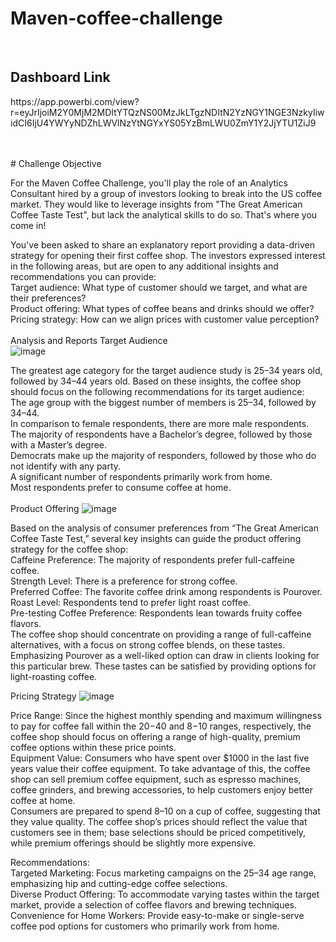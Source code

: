 # Maven-coffee-challenge
<br>
<h2>Dashboard Link</h2>
<p>https://app.powerbi.com/view?r=eyJrIjoiM2Y0MjM2MDItYTQzNS00MzJkLTgzNDItN2YzNGY1NGE3NzkyIiwidCI6IjU4YWYyNDZhLWVlNzYtNGYxYS05YzBmLWU0ZmY1Y2JjYTU1ZiJ9</p>
<br>
<br>
# Challenge Objective

For the Maven Coffee Challenge, you'll play the role of an Analytics Consultant hired by a group of investors looking to break into the US coffee market. They would like to leverage insights from "The Great American Coffee Taste Test", but lack the analytical skills to do so. That's where you come in!

You've been asked to share an explanatory report providing a data-driven strategy for opening their first coffee shop. The investors expressed interest in the following areas, but are open to any additional insights and recommendations you can provide:
<br>
Target audience: What type of customer should we target, and what are their preferences? <br>
Product offering: What types of coffee beans and drinks should we offer?<br>
Pricing strategy: How can we align prices with customer value perception? <br>
<br>
Analysis and Reports
Target Audience<br>
![image](https://github.com/user-attachments/assets/822ef113-3ac7-4c7c-8b7e-6e2ae310764a)

The greatest age category for the target audience study is 25–34 years old, followed by 34–44 years old. Based on these insights, the coffee shop should focus on the following recommendations for its target audience:
<br>
The age group with the biggest number of members is 25–34, followed by 34–44.<br>
In comparison to female respondents, there are more male respondents.<br>
The majority of respondents have a Bachelor’s degree, followed by those with a Master’s degree.<br>
Democrats make up the majority of responders, followed by those who do not identify with any party.<br>
A significant number of respondents primarily work from home.<br>
Most respondents prefer to consume coffee at home.<br>
<br>
Product Offering
![image](https://github.com/user-attachments/assets/f4ed28ce-ca85-4fc5-bbc8-b847d8d00e6a)

Based on the analysis of consumer preferences from “The Great American Coffee Taste Test,” several key insights can guide the product offering strategy for the coffee shop:
<br>
Caffeine Preference: The majority of respondents prefer full-caffeine coffee.<br>
Strength Level: There is a preference for strong coffee.<br>
Preferred Coffee: The favorite coffee drink among respondents is Pourover.<br>
Roast Level: Respondents tend to prefer light roast coffee.<br>
Pre-testing Coffee Preference: Respondents lean towards fruity coffee flavors.<br>
The coffee shop should concentrate on providing a range of full-caffeine alternatives, with a focus on strong coffee blends, on these tastes. Emphasizing Pourover as a well-liked option can draw in clients looking for this particular brew. These tastes can be satisfied by providing options for light-roasting coffee.

Pricing Strategy
![image](https://github.com/user-attachments/assets/9b27635f-6dd5-443d-b63a-10ec397d6699)

Price Range: Since the highest monthly spending and maximum willingness to pay for coffee fall within the $20-$40 and $8-$10 ranges, respectively, the coffee shop should focus on offering a range of high-quality, premium coffee options within these price points.
<br>
Equipment Value: Consumers who have spent over $1000 in the last five years value their coffee equipment. To take advantage of this, the coffee shop can sell premium coffee equipment, such as espresso machines, coffee grinders, and brewing accessories, to help customers enjoy better coffee at home.<br>
Consumers are prepared to spend $8–$10 on a cup of coffee, suggesting that they value quality. The coffee shop’s prices should reflect the value that customers see in them; base selections should be priced competitively, while premium offerings should be slightly more expensive.

Recommendations:
<br>
Targeted Marketing: Focus marketing campaigns on the 25–34 age range, emphasizing hip and cutting-edge coffee selections. <br>
Diverse Product Offering: To accommodate varying tastes within the target market, provide a selection of coffee flavors and brewing techniques.<br>
Convenience for Home Workers: Provide easy-to-make or single-serve coffee pod options for customers who primarily work from home.
